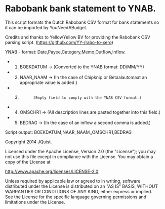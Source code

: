 Rabobank bank statement to YNAB.
=================
This script formats the Dutch Rabobank CSV format for bank statements so it can be imported by YouNeedABudget.

Credits and thanks to YellowYellow BV for providing the Rabobank CSV parsing script. (https://github.com/YY-/rabo-to-xero)

YNAB - format: Date,Payee,Category,Memo,Outflow,Inflow.

 * 1. BOEKDATUM -> (Converted to the YNAB format: DD/MM/YY)
 * 2. NAAR_NAAM -> (In the case of Chipknip or Betaalautomaat an appropriate value is added.)
 * 3.           (Empty field to comply with the YNAB CSV format.) 
 * 4. OMSCHR1 -> (All description lines are pasted together into this field.)  
 * 5. BEDRAG -> (In the case of an inflow a second comma is added.)
 
Script output: BOEKDATUM,NAAR_NAAM,,OMSCHR1,BEDRAG

Copyright 2014 JQuist.

Licensed under the Apache License, Version 2.0 (the "License"); you may not use this file except in compliance with the License. You may obtain a copy of the License at

http://www.apache.org/licenses/LICENSE-2.0

Unless required by applicable law or agreed to in writing, software distributed under the License is distributed on an "AS IS" BASIS, WITHOUT WARRANTIES OR CONDITIONS OF ANY KIND, either express or implied. See the License for the specific language governing permissions and limitations under the License.
